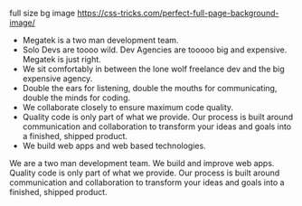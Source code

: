 full size bg image
https://css-tricks.com/perfect-full-page-background-image/


- Megatek is a two man development team.
- Solo Devs are toooo wild. Dev Agencies are tooooo big and expensive. Megatek is just right.
- We sit comfortably in between the lone wolf freelance dev and the big expensive agency.
- Double the ears for listening, double the mouths for communicating, double the minds for coding.
- We collaborate closely to ensure maximum code quality.
- Quality code is only part of what we provide. Our process is built around communication and collaboration to transform your ideas and goals into a finished, shipped product.
- We build web apps and web based technologies.

We are a two man development team. We build and improve web apps. Quality code is only part of what we provide. Our process is built around communication and collaboration to transform your ideas and goals into a finished, shipped product.
